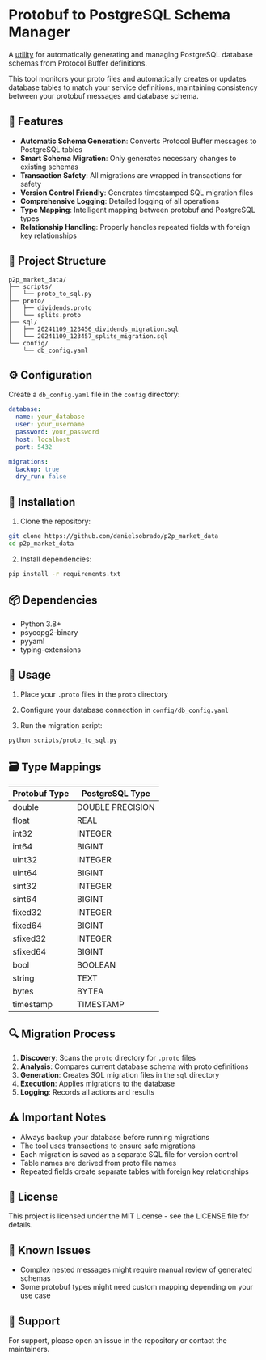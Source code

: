 # Protobuf to PostgreSQL Schema Manager

A [utility](https://github.com/danielsobrado/p2p_market_data/blob/main/scripts/proto_to_sql.py) for automatically generating and managing PostgreSQL database schemas from Protocol Buffer definitions. 

This tool monitors your proto files and automatically creates or updates database tables to match your service definitions, maintaining consistency between your protobuf messages and database schema.

## 🌟 Features

- **Automatic Schema Generation**: Converts Protocol Buffer messages to PostgreSQL tables
- **Smart Schema Migration**: Only generates necessary changes to existing schemas
- **Transaction Safety**: All migrations are wrapped in transactions for safety
- **Version Control Friendly**: Generates timestamped SQL migration files
- **Comprehensive Logging**: Detailed logging of all operations
- **Type Mapping**: Intelligent mapping between protobuf and PostgreSQL types
- **Relationship Handling**: Properly handles repeated fields with foreign key relationships

## 📁 Project Structure

```
p2p_market_data/
├── scripts/
│   └── proto_to_sql.py
├── proto/
│   ├── dividends.proto
│   └── splits.proto
├── sql/
│   ├── 20241109_123456_dividends_migration.sql
│   └── 20241109_123457_splits_migration.sql
└── config/
    └── db_config.yaml
```

## ⚙️ Configuration

Create a `db_config.yaml` file in the `config` directory:

```yaml
database:
  name: your_database
  user: your_username
  password: your_password
  host: localhost
  port: 5432

migrations:
  backup: true
  dry_run: false
```

## 🚀 Installation

1. Clone the repository:
```bash
git clone https://github.com/danielsobrado/p2p_market_data
cd p2p_market_data
```

2. Install dependencies:
```bash
pip install -r requirements.txt
```

## 📦 Dependencies

- Python 3.8+
- psycopg2-binary
- pyyaml
- typing-extensions

## 🔧 Usage

1. Place your `.proto` files in the `proto` directory

2. Configure your database connection in `config/db_config.yaml`

3. Run the migration script:
```bash
python scripts/proto_to_sql.py
```

## 🗃 Type Mappings

| Protobuf Type | PostgreSQL Type |
|---------------|----------------|
| double        | DOUBLE PRECISION |
| float         | REAL |
| int32         | INTEGER |
| int64         | BIGINT |
| uint32        | INTEGER |
| uint64        | BIGINT |
| sint32        | INTEGER |
| sint64        | BIGINT |
| fixed32       | INTEGER |
| fixed64       | BIGINT |
| sfixed32      | INTEGER |
| sfixed64      | BIGINT |
| bool          | BOOLEAN |
| string        | TEXT |
| bytes         | BYTEA |
| timestamp     | TIMESTAMP |

## 🔍 Migration Process

1. **Discovery**: Scans the `proto` directory for `.proto` files
2. **Analysis**: Compares current database schema with proto definitions
3. **Generation**: Creates SQL migration files in the `sql` directory
4. **Execution**: Applies migrations to the database
5. **Logging**: Records all actions and results

## ⚠️ Important Notes

- Always backup your database before running migrations
- The tool uses transactions to ensure safe migrations
- Each migration is saved as a separate SQL file for version control
- Table names are derived from proto file names
- Repeated fields create separate tables with foreign key relationships

## 📄 License

This project is licensed under the MIT License - see the LICENSE file for details.

## 🐛 Known Issues

- Complex nested messages might require manual review of generated schemas
- Some protobuf types might need custom mapping depending on your use case

## 📮 Support

For support, please open an issue in the repository or contact the maintainers.